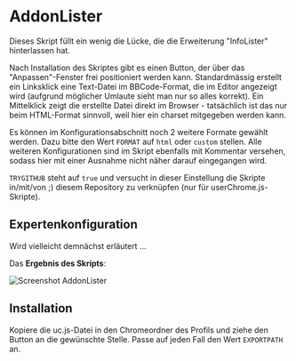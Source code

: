 # AddonLister
Dieses Skript füllt ein wenig die Lücke, die die Erweiterung "InfoLister" hinterlassen hat.

Nach Installation des Skriptes gibt es einen Button, der 
über das "Anpassen"-Fenster frei positioniert werden kann. Standardmässig erstellt ein Linksklick eine Text-Datei im BBCode-Format, die im 
Editor angezeigt wird (aufgrund möglicher Umlaute sieht man nur so alles korrekt). Ein Mittelklick zeigt die erstellte Datei direkt im Browser - 
tatsächlich ist das nur beim HTML-Format sinnvoll, weil hier ein charset mitgegeben werden kann.

Es können im Konfigurationsabschnitt noch 2 weitere Formate gewählt werden. Dazu bitte den Wert `FORMAT` auf `html` oder `custom` stellen. Alle weiteren 
Konfigurationen sind im Skript ebenfalls mit Kommentar versehen, sodass hier mit einer Ausnahme nicht näher darauf eingegangen wird.

`TRYGITHUB` steht auf `true` und versucht in dieser Einstellung die Skripte in/mit/von ;) diesem Repository zu verknüpfen (nur für userChrome.js-Skripte).

## Expertenkonfiguration ##
Wird vielleicht demnächst erläutert ...

Das **Ergebnis des Skripts**:

![Screenshot AddonLister](https://github.com/ardiman/userChrome.js/raw/master/addonlister/scr_addonlister.png)

## Installation
Kopiere die uc.js-Datei in den Chromeordner des Profils und ziehe den Button an die gewünschte Stelle. Passe auf jeden Fall den Wert `EXPORTPATH` an.